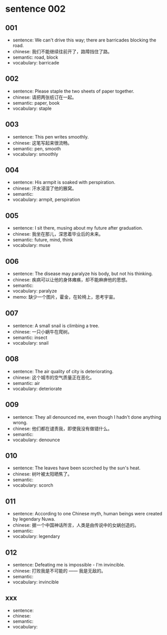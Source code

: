 # sentence 002

## 001

- sentence: We can't drive this way; there are barricades blocking the road.
- chinese: 我们不能继续往前开了，路障挡住了路。
- semantic: road, block
- vocabulary: barricade

## 002

- sentence: Please staple the two sheets of paper together.
- chinese: 请把两张纸订在一起。
- semantic: paper, book
- vocabulary: staple

## 003

- sentence: This pen writes smoothly.
- chinese: 这笔写起来很流畅。
- semantic: pen, smooth
- vocabulary: smoothly

## 004

- sentence: His armpit is soaked with perspiration.
- chinese: 汗水浸湿了他的腋窝。
- semantic: 
- vocabulary: armpit, perspiration

## 005

- sentence: I sit there, musing about my future after graduation.
- chinese: 我坐在那儿，深思着毕业后的未来。
- semantic: future, mind, think
- vocabulary: muse

## 006

- sentence: The disease may paralyze his body, but not his thinking.
- chinese: 疾病可以让他的身体瘫痪，却不能麻痹他的思想。
- semantic: 
- vocabulary: paralyze
- memo: 缺少一个图片，霍金，在轮椅上，思考宇宙。

## 007

- sentence: A small snail is climbing a tree.
- chinese: 一只小蜗牛在爬树。
- semantic: insect
- vocabulary: snail

## 008

- sentence: The air quality of city is deteriorating.
- chinese: 这个城市的空气质量正在恶化。
- semantic: air
- vocabulary: deteriorate

## 009

- sentence: They all denounced me, even though I hadn't done anything wrong.
- chinese: 他们都在谴责我，即使我没有做错什么。
- semantic: 
- vocabulary: denounce


## 010

- sentence: The leaves have been scorched by the sun's heat.
- chinese: 树叶被太阳晒焦了。
- semantic: 
- vocabulary: scorch


## 011

- sentence: According to one Chinese myth, human beings were created by legendary Nuwa.
- chinese: 据一个中国神话所言，人类是由传说中的女娲创造的。
- semantic: 
- vocabulary: legendary

## 012

- sentence: Defeating me is impossible - I'm invincible.
- chinese: 打败我是不可能的 —— 我是无敌的。
- semantic: 
- vocabulary: invincible



## xxx

- sentence: 
- chinese: 
- semantic: 
- vocabulary: 

